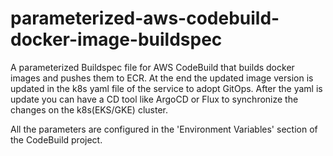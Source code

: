 # parameterized-aws-codebuild-docker-image-buildspec
A parameterized Buildspec file for AWS CodeBuild that builds docker images and pushes them to ECR. At the end the updated image version is updated in the k8s yaml file of the service to adopt GitOps. After the yaml is update you can have a CD tool like ArgoCD or Flux to synchronize the changes on the k8s(EKS/GKE) cluster. 

All the parameters are configured in the 'Environment Variables' section of the CodeBuild project. 
